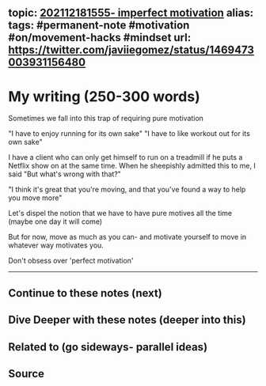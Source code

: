 topic: [202112181555- imperfect motivation](.md)
alias: 
tags: #permanent-note #motivation #on/movement-hacks #mindset 
url: https://twitter.com/javiiegomez/status/1469473003931156480
---

# My writing (250-300 words)

Sometimes we fall into this trap of requiring pure motivation

"I have to enjoy running for its own sake"
"I have to like workout out for its own sake"

I have a client who can only get himself to run on a treadmill if he puts a Netflix show on at the same time. When he sheepishly admitted this to me, I said "But what's wrong with that?"

"I think it's great that you're moving, and that you've found a way to help you move more"

Let's dispel the notion that we have to have pure motives all the time (maybe one day it will come)

But for now, move as much as you can- and motivate yourself to move in whatever way motivates you.

Don't obsess over 'perfect motivation'

---
## Continue to these notes (next)
		
## Dive Deeper with these notes (deeper into this)
		
## Related to (go sideways- parallel ideas)
	
## Source